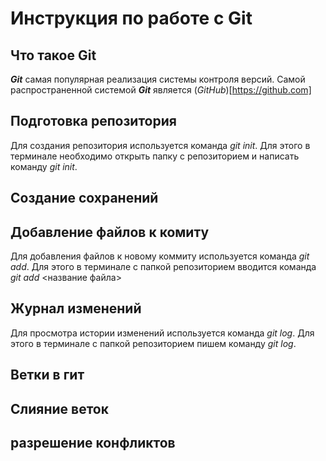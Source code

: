# Инструкция по работе с Git

## Что такое Git
***Git*** самая популярная реализация системы контроля версий. Самой распространенной системой ***Git*** является (*GitHub*)[https://github.com]
## Подготовка репозитория
Для создания репозитория используется команда *git init*. Для этого в терминале необходимо открыть папку с репозиторием и написать команду *git init*.
## Создание сохранений 

## Добавление файлов к комиту
Для добавления файлов к новому коммиту используется команда *git add*. Для этого в терминале с папкой репозиторием вводится команда *git add* <название файла>
## Журнал изменений
Для просмотра истории изменений используется команда *git log*. Для этого в терминале с папкой репозиторием пишем команду *git log*.
## Ветки в гит

## Слияние веток

## разрешение конфликтов